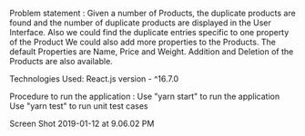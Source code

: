 Problem statement : 
Given a number of Products, the duplicate products are found and the number of duplicate products are displayed in the User Interface.
Also we could find the duplicate entries specific to one property of the Product
We could also add more properties to the Products.
The default Properties are Name, Price and Weight.
Addition and Deletion of the Products are also available.

Technologies Used: 
React.js version - ^16.7.0

Procedure to run the application :
Use "yarn start" to run the application
Use "yarn test" to run unit test cases

Screen Shot 2019-01-12 at 9.06.02 PM